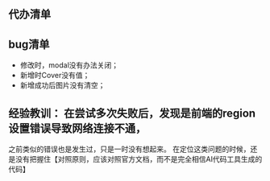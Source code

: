 ## 代办清单

## bug清单

* 修改时，modal没有办法关闭；
* 新增时Cover没有值；
* 新增成功后图片没有清空；

## 经验教训： 在尝试多次失败后，发现是前端的region设置错误导致网络连接不通，

之前类似的错误也是发生过，只是一时没有想起来。
在定位这类问题的时候，还是没有把握住【对照原则，应该对照官方文档，而不是完全相信AI代码工具生成的代码】